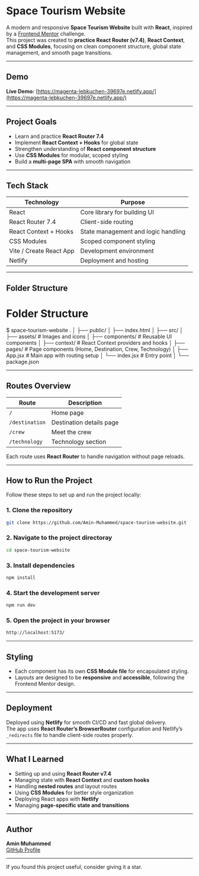 # Space Tourism Website

A modern and responsive **Space Tourism Website** built with **React**, inspired by a [Frontend Mentor](https://www.frontendmentor.io/) challenge.  
This project was created to **practice React Router (v7.4)**, **React Context**, and **CSS Modules**, focusing on clean component structure, global state management, and smooth page transitions.

---

## Demo

**Live Demo:** [https://magenta-lebkuchen-39697e.netlify.app/](https://magenta-lebkuchen-39697e.netlify.app/)

---

## Project Goals

- Learn and practice **React Router 7.4**
- Implement **React Context + Hooks** for global state
- Strengthen understanding of **React component structure**
- Use **CSS Modules** for modular, scoped styling
- Build a **multi-page SPA** with smooth navigation

---

## Tech Stack

| Technology              | Purpose                             |
| ----------------------- | ----------------------------------- |
| React                   | Core library for building UI        |
| React Router 7.4        | Client-side routing                 |
| React Context + Hooks   | State management and logic handling |
| CSS Modules             | Scoped component styling            |
| Vite / Create React App | Development environment             |
| Netlify                 | Deployment and hosting              |

---

## Folder Structure

# Folder Structure

$ space-tourism-website
.
│
├── public/
│ ├── index.html
│
├── src/
│ ├── assets/ # Images and icons
│ ├── components/ # Reusable UI components
│ ├── context/ # React Context providers and hooks
│ ├── pages/ # Page components (Home, Destination, Crew, Technology)
│ ├── App.jsx # Main app with routing setup
│ └── index.jsx # Entry point
│
└── package.json

---

## Routes Overview

| Route          | Description              |
| -------------- | ------------------------ |
| `/`            | Home page                |
| `/destination` | Destination details page |
| `/crew`        | Meet the crew            |
| `/technology`  | Technology section       |

Each route uses **React Router** to handle navigation without page reloads.

---

## How to Run the Project

Follow these steps to set up and run the project locally:

### 1. Clone the repository

```bash
git clone https://github.com/Amin-Muhammed/space-tourism-website.git
```

### 2. Navigate to the project directoray

```bash
cd space-tourism-website

```

### 3. Install dependencies

```bash
npm install
```

### 4. Start the development server

```bash
npm run dev

```

### 5. Open the project in your browser

```bash
http://localhost:5173/

```

---

## Styling

- Each component has its own **CSS Module file** for encapsulated styling.
- Layouts are designed to be **responsive** and **accessible**, following the Frontend Mentor design.

---

## Deployment

Deployed using **Netlify** for smooth CI/CD and fast global delivery.  
The app uses **React Router’s BrowserRouter** configuration and Netlify’s `_redirects` file to handle client-side routes properly.

---

## What I Learned

- Setting up and using **React Router v7.4**
- Managing state with **React Context** and **custom hooks**
- Handling **nested routes** and layout routes
- Using **CSS Modules** for better style organization
- Deploying React apps with **Netlify**
- Managing **page-specific state and transitions**

---

## Author

**Amin Muhammed**  
[GitHub Profile](https://github.com/Amin-Muhammed)

---

If you found this project useful, consider giving it a star.
